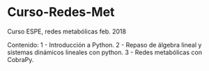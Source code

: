 # Curso-Redes-Met
Curso ESPE, redes metabólicas feb. 2018

Contenido: 
1 - Introducción a Python. 
2 - Repaso de álgebra lineal y sistemas dinámicos lineales con python. 
3 - Redes metabólicas con CobraPy.
